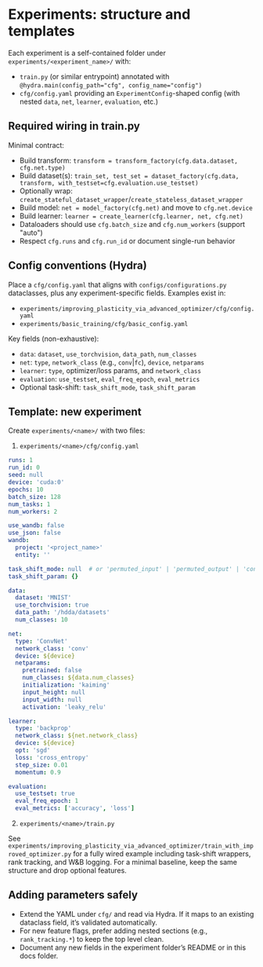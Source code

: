 # Experiments: structure and templates

Each experiment is a self-contained folder under `experiments/<experiment_name>/` with:
- `train.py` (or similar entrypoint) annotated with `@hydra.main(config_path="cfg", config_name="config")`
- `cfg/config.yaml` providing an `ExperimentConfig`-shaped config (with nested `data`, `net`, `learner`, `evaluation`, etc.)

## Required wiring in train.py

Minimal contract:
- Build transform: `transform = transform_factory(cfg.data.dataset, cfg.net.type)`
- Build dataset(s): `train_set, test_set = dataset_factory(cfg.data, transform, with_testset=cfg.evaluation.use_testset)`
- Optionally wrap: `create_stateful_dataset_wrapper`/`create_stateless_dataset_wrapper`
- Build model: `net = model_factory(cfg.net)` and move to `cfg.net.device`
- Build learner: `learner = create_learner(cfg.learner, net, cfg.net)`
- Dataloaders should use `cfg.batch_size` and `cfg.num_workers` (support "auto")
- Respect `cfg.runs` and `cfg.run_id` or document single-run behavior

## Config conventions (Hydra)

Place a `cfg/config.yaml` that aligns with `configs/configurations.py` dataclasses, plus any experiment-specific fields. Examples exist in:
- `experiments/improving_plasticity_via_advanced_optimizer/cfg/config.yaml`
- `experiments/basic_training/cfg/basic_config.yaml`

Key fields (non-exhaustive):
- `data`: `dataset`, `use_torchvision`, `data_path`, `num_classes`
- `net`: `type`, `network_class` (e.g., `conv`|`fc`), `device`, `netparams`
- `learner`: `type`, optimizer/loss params, and `network_class`
- `evaluation`: `use_testset`, `eval_freq_epoch`, `eval_metrics`
- Optional task-shift: `task_shift_mode`, `task_shift_param`

## Template: new experiment

Create `experiments/<name>/` with two files:

1) `experiments/<name>/cfg/config.yaml`

```yaml
runs: 1
run_id: 0
seed: null
device: 'cuda:0'
epochs: 10
batch_size: 128
num_tasks: 1
num_workers: 2

use_wandb: false
use_json: false
wandb:
  project: '<project_name>'
  entity: ''

task_shift_mode: null  # or 'permuted_input' | 'permuted_output' | 'continuous_input_deformation' | 'drifting_values'
task_shift_param: {}

data:
  dataset: 'MNIST'
  use_torchvision: true
  data_path: '/hdda/datasets'
  num_classes: 10

net:
  type: 'ConvNet'
  network_class: 'conv'
  device: ${device}
  netparams:
    pretrained: false
    num_classes: ${data.num_classes}
    initialization: 'kaiming'
    input_height: null
    input_width: null
    activation: 'leaky_relu'

learner:
  type: 'backprop'
  network_class: ${net.network_class}
  device: ${device}
  opt: 'sgd'
  loss: 'cross_entropy'
  step_size: 0.01
  momentum: 0.9

evaluation:
  use_testset: true
  eval_freq_epoch: 1
  eval_metrics: ['accuracy', 'loss']
```

2) `experiments/<name>/train.py`

See `experiments/improving_plasticity_via_advanced_optimizer/train_with_improved_optimizer.py` for a fully wired example including task-shift wrappers, rank tracking, and W&B logging. For a minimal baseline, keep the same structure and drop optional features.

## Adding parameters safely

- Extend the YAML under `cfg/` and read via Hydra. If it maps to an existing dataclass field, it’s validated automatically.
- For new feature flags, prefer adding nested sections (e.g., `rank_tracking.*`) to keep the top level clean.
- Document any new fields in the experiment folder’s README or in this docs folder.
